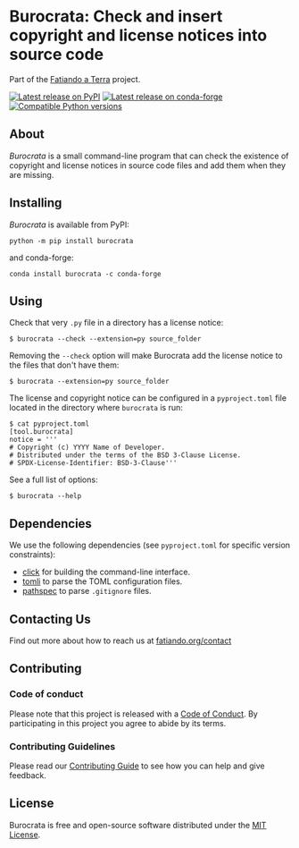 # Burocrata: Check and insert copyright and license notices into source code

Part of the [Fatiando a Terra][fatiando] project.

[![Latest release on PyPI](https://img.shields.io/pypi/v/burocrata.svg?style=flat-square)][pypi]
[![Latest release on conda-forge](https://img.shields.io/conda/vn/conda-forge/burocrata.svg?style=flat-square)][conda-forge]
[![Compatible Python versions](https://img.shields.io/pypi/pyversions/burocrata.svg?style=flat-square)][pypi]

## About

*Burocrata* is a small command-line program that can check the existence of
copyright and license notices in source code files and add them when they are
missing.

## Installing

*Burocrata* is available from PyPI:

```
python -m pip install burocrata
```

and conda-forge:

```
conda install burocrata -c conda-forge
```

## Using

Check that very `.py` file in a directory has a license notice:

```
$ burocrata --check --extension=py source_folder
```

Removing the `--check` option will make Burocrata add the license notice to
the files that don't have them:

```
$ burocrata --extension=py source_folder
```

The license and copyright notice can be configured in a `pyproject.toml` file
located in the directory where `burocrata` is run:

```
$ cat pyproject.toml
[tool.burocrata]
notice = '''
# Copyright (c) YYYY Name of Developer.
# Distributed under the terms of the BSD 3-Clause License.
# SPDX-License-Identifier: BSD-3-Clause'''
```

See a full list of options:

```
$ burocrata --help
```

## Dependencies

We use the following dependencies (see `pyproject.toml` for specific version
constraints):

* [click](https://click.palletsprojects.com) for building the command-line
  interface.
* [tomli](https://github.com/hukkin/tomli) to parse the TOML configuration
  files.
* [pathspec](https://github.com/cpburnz/python-pathspec) to parse `.gitignore`
  files.

## Contacting Us

Find out more about how to reach us at
[fatiando.org/contact][contact]

## Contributing

### Code of conduct

Please note that this project is released with a [Code of Conduct][coc].
By participating in this project you agree to abide by its terms.

### Contributing Guidelines

Please read our
[Contributing Guide][contrib]
to see how you can help and give feedback.

## License

Burocrata is free and open-source software distributed under the
[MIT License][license].

[pypi]: https://pypi.org/project/burocrata/
[conda-forge]: https://github.com/conda-forge/burocrata-feedstock
[coverage]: https://app.codecov.io/gh/fatiando/burocrata
[license]: https://github.com/fatiando/burocrata/blob/main/LICENSE.txt
[contrib]: https://github.com/fatiando/burocrata/blob/main/CONTRIBUTING.md
[coc]: https://github.com/fatiando/community/blob/main/CODE_OF_CONDUCT.md
[fatiando]: https://www.fatiando.org
[contact]: https://www.fatiando.org/contact
